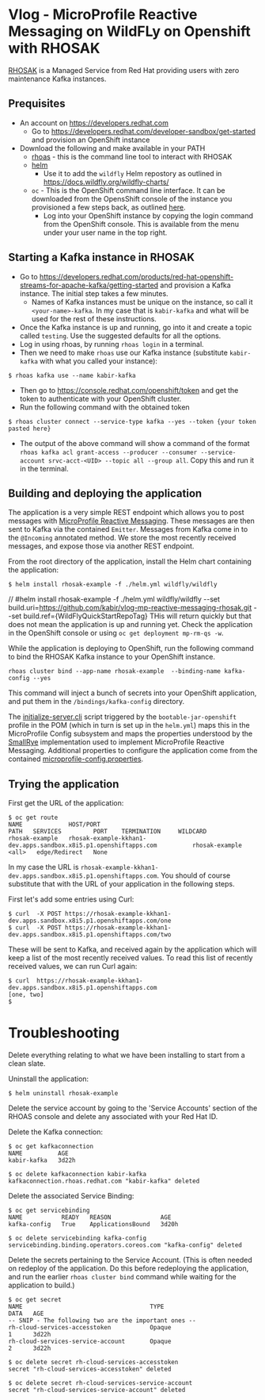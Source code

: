 # Vlog - MicroProfile Reactive Messaging on WildFLy on Openshift with RHOSAK

[RHOSAK](https://developers.redhat.com/products/red-hat-openshift-streams-for-apache-kafka) is a Managed Service from Red Hat providing users with zero maintenance Kafka instances.

## Prequisites
* An account on https://developers.redhat.com
  * Go to https://developers.redhat.com/developer-sandbox/get-started and provision an OpenShift instance 
* Download the following and make available in your PATH
  * [rhoas](https://developers.redhat.com/products/red-hat-openshift-streams-for-apache-kafka/download?tcDownloadFileName=rhoas-0.36.4-darwin.zip&tcRedirect=5000&tcSrcLink=https%3A%2F%2Fdevelopers.redhat.com%2Fcontent-gateway%2Fcontent%2Forigin%2Ffiles%2Fsha256%2Fbf%2Fbf39f89aa081b87aca868ca8ac05161ed5969cfab75809e09abd02b12d4eeb05%2Frhoas-0.36.4-darwin.zip&p=Product%3A+RHOAS+CLI&pv=RHOAS+CLI&tcDownloadURL=https%3A%2F%2Faccess.cdn.redhat.com%2Fcontent%2Forigin%2Ffiles%2Fsha256%2Fbf%2Fbf39f89aa081b87aca868ca8ac05161ed5969cfab75809e09abd02b12d4eeb05%2Frhoas-0.36.4-darwin.zip%3F_auth_%3D1652459810_dce7e63c60d470a1e6b90d64032faf4a) - this is the command line tool to interact with RHOSAK
  * [helm](https://helm.sh/docs/intro/install/)
    * Use it to add the `wildfly` Helm repostory as outlined in https://docs.wildfly.org/wildfly-charts/
  * `oc` - This is the OpenShift command line interface. It can be downloaded from the OpensShift console of the instance you provisioned a few steps back, as outlined [here](https://developers.redhat.com/openshift/command-line-tools).
    * Log into your OpenShift instance by copying the login command from the OpenShift console. This is available from the menu under your user name in the top right.
  
## Starting a Kafka instance in RHOSAK
* Go to https://developers.redhat.com/products/red-hat-openshift-streams-for-apache-kafka/getting-started and provision a Kafka instance. The initial step takes a few minutes.
  * Names of Kafka instances must be unique on the instance, so call it `<your-name>-kafka`. In my case that is `kabir-kafka` and what will be used for the rest of these instructions.
* Once the Kafka instance is up and running, go into it and create a topic called `testing`. Use the suggested defaults for all the options.
* Log in using rhoas, by running `rhoas login` in a terminal.
* Then we need to make `rhoas` use our Kafka instance (substitute `kabir-kafka` with what you called your instance):
```shell
$ rhoas kafka use --name kabir-kafka
```
* Then go to https://console.redhat.com/openshift/token and get the token to authenticate with your OpenShift cluster.
* Run the following command with the obtained token
```shell
$ rhoas cluster connect --service-type kafka --yes --token {your token pasted here}
```
* The output of the above command will show a command of the format `rhoas kafka acl grant-access --producer --consumer --service-account srvc-acct-<UID> --topic all --group all`. Copy this and run it in the terminal.

## Building and deploying the application
The application is a very simple REST endpoint which allows you to post messages with [MicroProfile Reactive Messaging](https://github.com/eclipse/microprofile-reactive-messaging). These messages are then sent to Kafka via the contained `Emitter`. Messages from Kafka come in to the `@Incoming` annotated method. We store the most recently received messages, and expose those via another REST endpoint.

From the root directory of the application, install the Helm chart containing the application:
```shell
$ helm install rhosak-example -f ./helm.yml wildfly/wildfly 
```
// #helm install rhosak-example -f ./helm.yml wildfly/wildfly --set build.uri=https://github.com/kabir/vlog-mp-reactive-messaging-rhosak.git --set build.ref={WildFlyQuickStartRepoTag}
THis will return quickly but that does not mean the application is up and running yet. Check the application in the OpenShift console or using `oc get deployment mp-rm-qs -w`.

While the application is deploying to OpenShift, run the following command to bind the RHOSAK Kafka instance to your OpenShift instance. 
```
rhoas cluster bind --app-name rhosak-example  --binding-name kafka-config --yes
```

This command will inject a bunch of secrets into your OpenShift application, and put them in the `/bindings/kafka-config` directory. 

The [initialize-server.cli](src/main/scripts/initialize-server.cli) script triggered by the `bootable-jar-openshift` profile 
in the POM (which in turn is set up in the `helm.yml`) maps this in the MicroProfile Config subsystem and maps the properties 
understood by the [SmallRye](https://smallrye.io/smallrye-reactive-messaging/3.16.0/kafka/kafka/) implementation 
used to implement MicroProfile Reactive Messaging. Additional properties to configure the application come from
the contained [microprofile-config.properties](src/main/resources/META-INF/microprofile-config.properties).


## Trying the application
First get the URL of the application:
```shell
$ oc get route
NAME             HOST/PORT                                                          PATH   SERVICES         PORT    TERMINATION     WILDCARD
rhosak-example   rhosak-example-kkhan1-dev.apps.sandbox.x8i5.p1.openshiftapps.com          rhosak-example   <all>   edge/Redirect   None
```
In my case the URL is `rhosak-example-kkhan1-dev.apps.sandbox.x8i5.p1.openshiftapps.com`. You should of course substitute 
that with the URL of your application in the following steps.

First let's add some entries using Curl:
```shell
$ curl  -X POST https://rhosak-example-kkhan1-dev.apps.sandbox.x8i5.p1.openshiftapps.com/one
$ curl  -X POST https://rhosak-example-kkhan1-dev.apps.sandbox.x8i5.p1.openshiftapps.com/two 
```
These will be sent to Kafka, and received again by the application which will keep a list of the most recently received values.
To read this list of recently received values, we can run Curl again:
```shell
$ curl  https://rhosak-example-kkhan1-dev.apps.sandbox.x8i5.p1.openshiftapps.com  
[one, two]
$                                                                                                  
```

# Troubleshooting
Delete everything relating to what we have been installing to start from a clean slate.

Uninstall the application:
``` shell
$ helm uninstall rhosak-example
```

Delete the service account by going to the 'Service Accounts' section of the RHOAS console and delete any associated with your Red Hat ID.

Delete the Kafka connection:
``` shell
$ oc get kafkaconnection
NAME          AGE
kabir-kafka   3d22h

$ oc delete kafkaconnection kabir-kafka
kafkaconnection.rhoas.redhat.com "kabir-kafka" deleted
```

Delete the associated Service Binding:
``` shell
$ oc get servicebinding                
NAME           READY   REASON              AGE
kafka-config   True    ApplicationsBound   3d20h

$ oc delete servicebinding kafka-config
servicebinding.binding.operators.coreos.com "kafka-config" deleted
```

Delete the secrets pertaining to the Service Account. (This is often needed on redeploy of the application. Do this before redeploying the application, and run the earlier `rhoas cluster bind` command while waiting for the application to build.)
```shell
$ oc get secret
NAME                                    TYPE                                  DATA   AGE
-- SNIP - The following two are the important ones --
rh-cloud-services-accesstoken           Opaque                                1      3d22h
rh-cloud-services-service-account       Opaque                                2      3d22h

$ oc delete secret rh-cloud-services-accesstoken
secret "rh-cloud-services-accesstoken" deleted

$ oc delete secret rh-cloud-services-service-account 
secret "rh-cloud-services-service-account" deleted
```